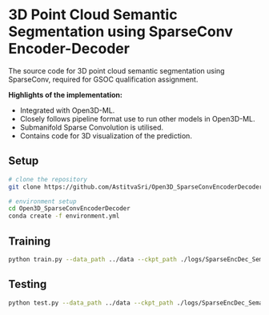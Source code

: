 # 3D Point Cloud Semantic Segmentation using SparseConv Encoder-Decoder
The source code for 3D point cloud semantic segmentation using SparseConv, required for GSOC qualification assignment.


**Highlights of the implementation:**

* Integrated with Open3D-ML.
* Closely follows pipeline format use to run other models in Open3D-ML.
* Submanifold Sparse Convolution is utilised.
* Contains code for 3D visualization of the prediction.


## Setup

```bash
# clone the repository
git clone https://github.com/AstitvaSri/Open3D_SparseConvEncoderDecoder.git

# environment setup
cd Open3D_SparseConvEncoderDecoder
conda create -f environment.yml
```
## Training
```bash
python train.py --data_path ../data --ckpt_path ./logs/SparseEncDec_Semantic3D_torch/checkpoint
```
## Testing
```bash
python test.py --data_path ../data --ckpt_path ./logs/SparseEncDec_Semantic3D_torch/checkpoint
```
